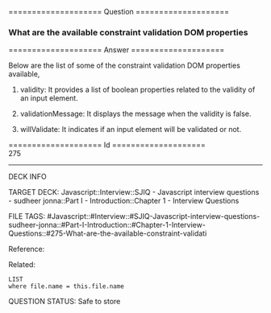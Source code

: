 ==================== Question ====================  

### What are the available constraint validation DOM properties  

==================== Answer ====================  

Below are the list of some of the constraint validation DOM properties available,

1. validity: It provides a list of boolean properties related to the validity of an input element.

2. validationMessage: It displays the message when the validity is false.

3. willValidate: It indicates if an input element will be validated or not.

==================== Id ====================  
275

---

DECK INFO

TARGET DECK: Javascript::Interview::SJIQ - Javascript interview questions - sudheer jonna::Part I - Introduction::Chapter 1 - Interview Questions

FILE TAGS: #Javascript::#Interview::#SJIQ-Javascript-interview-questions-sudheer-jonna::#Part-I-Introduction::#Chapter-1-Interview-Questions::#275-What-are-the-available-constraint-validati

Reference:

Related:

```dataview
LIST
where file.name = this.file.name
```

QUESTION STATUS: Safe to store
